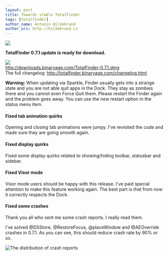 ```yaml
---
layout: post
title: Towards stable TotalFinder
tags: [totalfinder]
author_name: Antonin Hildebrand
author_uri: http://hildebrand.cz
---
```


<img src="{{site.url}}/base/img/icons/totalfinder-64.png" class="intro-icon"/>

**TotalFinder 0.7.1 update is ready for download.**

<div class="blog-download">
    <a class="download-link" href="http://downloads.binaryage.com/TotalFinder-0.7.1.dmg"><img src="{{site.url}}/base/img/small-download-button.png"/><div>http://downloads.binaryage.com/TotalFinder-0.7.1.dmg</div></a>
    <div class="download-note">The full changelog: <a href="http://totalfinder.binaryage.com/changelog.html">http://totalfinder.binaryage.com/changelog.html</a></div>
</div>

**Warning:** When updating via Sparkle, Finder usually gets into a strange state and you are not able quit apps in the Dock. They stay as zombies there and you cannot even Force Quit them. Please restart the Finder again and the problem goes away. You can use the new restart option in the status menu item.

#### Fixed tab animation quirks

Opening and closing tab animations were jumpy. I've revisited the code and made sure they are going smooth again.

#### Fixed display quirks

Fixed some display quirks related to showing/hiding toolbar, statusbar and sidebar.

#### Fixed Visor mode

Visor mode users should be happy with this release. I've paid special attention to make this feature working again. The best part is that from now it correctly respects the Dock.

#### Fixed some crashes

Thank you all who sent me some crash reports. I really read them.

I've solved @DSStore, @RestoreFocus, @placeWindow and @AEOverride crashes in 0.7.1. As you can see, this should reduce crash rate by 90% or so.

<img class="blog-image-full-border" src="{{site.url}}/images/crash-distribution.png" title="The distribution of crash reports">
